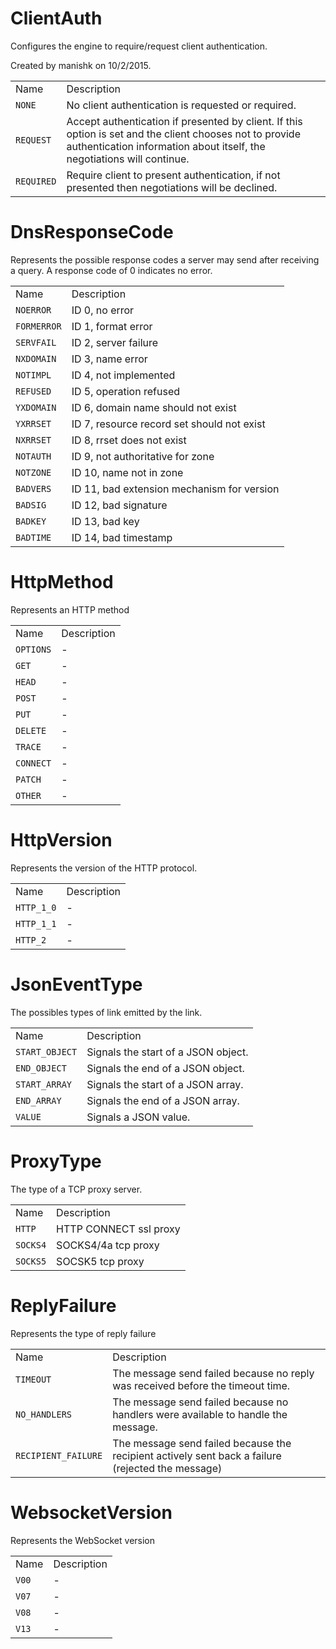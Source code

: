 # ClientAuth

Configures the engine to require/request client authentication.

Created by manishk on 10/2/2015.

|            |                                                                                                                                                                                    |
| ---------- | ---------------------------------------------------------------------------------------------------------------------------------------------------------------------------------- |
| Name       | Description                                                                                                                                                                        |
| `NONE`     | No client authentication is requested or required.                                                                                                                                 |
| `REQUEST`  | Accept authentication if presented by client. If this option is set and the client chooses not to provide authentication information about itself, the negotiations will continue. |
| `REQUIRED` | Require client to present authentication, if not presented then negotiations will be declined.                                                                                     |

# DnsResponseCode

Represents the possible response codes a server may send after receiving
a query. A response code of 0 indicates no error.

|             |                                            |
| ----------- | ------------------------------------------ |
| Name        | Description                                |
| `NOERROR`   | ID 0, no error                             |
| `FORMERROR` | ID 1, format error                         |
| `SERVFAIL`  | ID 2, server failure                       |
| `NXDOMAIN`  | ID 3, name error                           |
| `NOTIMPL`   | ID 4, not implemented                      |
| `REFUSED`   | ID 5, operation refused                    |
| `YXDOMAIN`  | ID 6, domain name should not exist         |
| `YXRRSET`   | ID 7, resource record set should not exist |
| `NXRRSET`   | ID 8, rrset does not exist                 |
| `NOTAUTH`   | ID 9, not authoritative for zone           |
| `NOTZONE`   | ID 10, name not in zone                    |
| `BADVERS`   | ID 11, bad extension mechanism for version |
| `BADSIG`    | ID 12, bad signature                       |
| `BADKEY`    | ID 13, bad key                             |
| `BADTIME`   | ID 14, bad timestamp                       |

# HttpMethod

Represents an HTTP method

|           |             |
| --------- | ----------- |
| Name      | Description |
| `OPTIONS` | \-          |
| `GET`     | \-          |
| `HEAD`    | \-          |
| `POST`    | \-          |
| `PUT`     | \-          |
| `DELETE`  | \-          |
| `TRACE`   | \-          |
| `CONNECT` | \-          |
| `PATCH`   | \-          |
| `OTHER`   | \-          |

# HttpVersion

Represents the version of the HTTP protocol.

|            |             |
| ---------- | ----------- |
| Name       | Description |
| `HTTP_1_0` | \-          |
| `HTTP_1_1` | \-          |
| `HTTP_2`   | \-          |

# JsonEventType

The possibles types of link emitted by the link.

|                |                                     |
| -------------- | ----------------------------------- |
| Name           | Description                         |
| `START_OBJECT` | Signals the start of a JSON object. |
| `END_OBJECT`   | Signals the end of a JSON object.   |
| `START_ARRAY`  | Signals the start of a JSON array.  |
| `END_ARRAY`    | Signals the end of a JSON array.    |
| `VALUE`        | Signals a JSON value.               |

# ProxyType

The type of a TCP proxy server.

|          |                        |
| -------- | ---------------------- |
| Name     | Description            |
| `HTTP`   | HTTP CONNECT ssl proxy |
| `SOCKS4` | SOCKS4/4a tcp proxy    |
| `SOCKS5` | SOCSK5 tcp proxy       |

# ReplyFailure

Represents the type of reply failure

|                     |                                                                                                   |
| ------------------- | ------------------------------------------------------------------------------------------------- |
| Name                | Description                                                                                       |
| `TIMEOUT`           | The message send failed because no reply was received before the timeout time.                    |
| `NO_HANDLERS`       | The message send failed because no handlers were available to handle the message.                 |
| `RECIPIENT_FAILURE` | The message send failed because the recipient actively sent back a failure (rejected the message) |

# WebsocketVersion

Represents the WebSocket version

|       |             |
| ----- | ----------- |
| Name  | Description |
| `V00` | \-          |
| `V07` | \-          |
| `V08` | \-          |
| `V13` | \-          |
